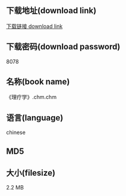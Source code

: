 ## 下载地址(download link)
[下载链接 download link](https://tutu365.netlify.app/?s=%E3%80%8A%E7%90%86%E7%96%97%E5%AD%A6%E3%80%8B.chm)

## 下载密码(download password)
8078

## 名称(book name)
《理疗学》.chm.chm

## 语言(language)
chinese

## MD5


## 大小(filesize)
2.2 MB
